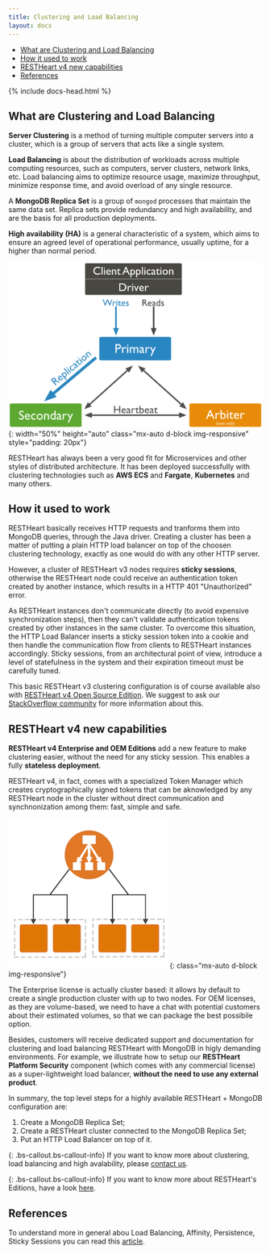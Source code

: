 ```yaml
---
title: Clustering and Load Balancing
layout: docs
---
```


<div markdown="1" class="d-none d-xl-block col-xl-2 order-last bd-toc">

- [What are Clustering and Load Balancing](#what-are-clustering-and-load-balancing)
- [How it used to work](#how-it-used-to-work)
- [RESTHeart v4 new capabilities](#restheart-v4-new-capabilities)
- [References](#references)

</div>

<div markdown="1" class="col-12 col-md-9 col-xl-8 py-md-3 bd-content">
{% include docs-head.html %}

## What are Clustering and Load Balancing

__Server Clustering__ is a method of turning multiple computer servers into a cluster, which is a group of servers that acts like a single system.

__Load Balancing__ is about the distribution of workloads across multiple computing resources, such as computers, server clusters, network links, etc. Load balancing aims to optimize resource usage, maximize throughput, minimize response time, and avoid overload of any single resource.

A __MongoDB Replica Set__ is a group of `mongod` processes that maintain the same data set. Replica sets provide redundancy and high availability, and are the basis for all production deployments.

__High availability (HA)__ is a general characteristic of a system, which aims to ensure an agreed level of operational performance, usually uptime, for a higher than normal period.

![MongDB Replica Set](/images/mongodb_replicaset.png){: width="50%" height="auto" class="mx-auto d-block img-responsive" style="padding: 20px"}

RESTHeart has always been a very good fit for Microservices and other styles of distributed architecture. It has been deployed successfully with clustering technologies such as __AWS ECS__ and __Fargate__, __Kubernetes__ and many others. 

## How it used to work

RESTHeart basically receives HTTP requests and tranforms them into MongoDB queries, through the Java driver. Creating a cluster has been a matter of putting a plain HTTP load balancer on top of the choosen clustering technology, exactly as one would do with any other HTTP server.

However, a cluster of RESTHeart v3 nodes requires __sticky sessions__, otherwise the RESTHeart node could receive an authentication token created by another instance, which results in a HTTP 401 "Unauthorized" error.

As RESTHeart instances don't communicate directly (to avoid expensive synchronization steps), then they can't validate authentication tokens created by other instances in the same cluster. To overcome this situation, the HTTP Load Balancer inserts a sticky session token into a cookie and then handle the communication flow from clients to RESTHeart instances accordingly. Sticky sessions, from an architectural point of view, introduce a level of statefulness in the system and their expiration timeout must be carefully tuned.

This basic RESTHeart v3 clustering configuration is of course available also with [RESTHeart v4 Open Source Edition](https://github.com/softInstigate/restheart). We suggest to ask our [StackOverflow community](https://stackoverflow.com/questions/tagged/restheart) for more information about this.

## RESTHeart v4 new capabilities

__RESTHeart v4 Enterprise and OEM Editions__ add a new feature to make clustering easier, without the need for any sticky session. This enables a fully __stateless deployment__. 

RESTHeart v4, in fact, comes with a specialized Token Manager which creates cryptographically signed tokens that can be aknowledged by any RESTHeart node in the cluster without direct communication and synchnonization among them: fast, simple and safe.

![ALB](/images/alb.png){: class="mx-auto d-block img-responsive"}

The Enterprise license is actually cluster based: it allows by default to create a single production cluster with up to two nodes. For OEM licenses, as they are volume-based, we need to have a chat with potential customers about their estimated volumes, so that we can package the best possibile option.

Besides, customers will receive dedicated support and documentation for clustering and load balancing RESTHeart with MongoDB in higly demanding environments. For example, we illustrate how to setup our __RESTHeart Platform Security__ component (which comes with any commercial license) as a super-lightweight load balancer, __without the need to use any external product__.

In summary, the top level steps for a highly available RESTHeart + MongoDB configuration are:

1. Create a MongoDB Replica Set;
2. Create a RESTHeart cluster connected to the MongoDB Replica Set;
3. Put an HTTP Load Balancer on top of it.

{: .bs-callout.bs-callout-info}
If you want to know more about clustering, load balancing and high avalability, please [contact us](/services).

{: .bs-callout.bs-callout-info}
If you want to know more about RESTHeart's Editions, have a look [here](/editions).

## References

To understand more in general abou Load Balancing, Affinity, Persistence, Sticky Sessions you can read this [article](https://www.haproxy.com/fr/blog/load-balancing-affinity-persistence-sticky-sessions-what-you-need-to-know/). 

</div>